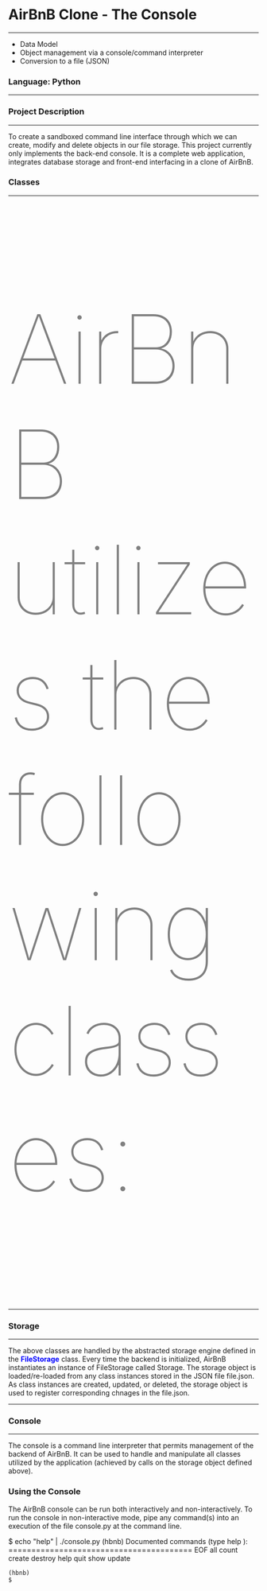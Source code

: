 <h1>AirBnB Clone - The Console</h1>
    <hr style="size: 1;">
    <ul>
        <li>Data Model</li>
        <li>Object management via a console/command interpreter</li>
        <li>Conversion to a file (JSON)</li>
    </ul>
    <h3>Language: Python</h3>
    <hr style="size: 1;">
    <h3>Project Description </h3>
    <hr style="size: 1;">
    <p>To create a sandboxed command line interface through which we can create,
        modify and delete objects in our file storage. This project currently only
        implements the back-end console. It is a complete web application, integrates
        database storage and front-end interfacing in a clone of AirBnB.</p>
    <h3>Classes</h3>
    <hr style="size: 1;">
    <p style="color: grey; font-weight: lighter; font-size: 12rem;">AirBnB utilizes the following classes:</p>
    <hr style="size: 1;">
    <h3>Storage</h3>
    <hr style="size: 1;">
    <p>The above classes are handled by the abstracted storage engine defined in the <strong style="color: blue; font-weight: Bold;">FileStorage</strong>  class.
        Every time the backend is initialized, AirBnB instantiates an instance of FileStorage called Storage. 
        The storage object is loaded/re-loaded from any class instances stored in the JSON file file.json. 
        As class instances are created, updated, or deleted, the storage object is used to register 
        corresponding chnages in the file.json.</p>
    <hr style="size: 1;">
    <h3>Console</h3>
    <hr style="size: 1;">
    <p>The console is a command line interpreter that permits management
        of the backend of AirBnB. It can be used to handle and manipulate
        all classes utilized by the application (achieved by calls on the
        storage object defined above).</p>
    <h3>Using the Console</h3>
    <p>The AirBnB console can be run both interactively and non-interactively. To run the console in non-interactive mode, pipe any command(s) into an execution of the file console.py at the command line.</p>
<p>
    $ echo "help" | ./console.py
    (hbnb) 
    Documented commands (type help <topic>):
    ========================================
    EOF  all  count  create  destroy  help  quit  show  update

    (hbnb)
    $

</p>
